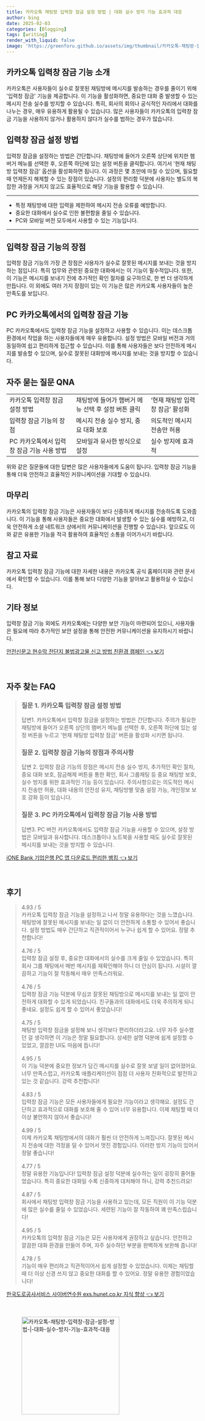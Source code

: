 ```yaml
---
title: 카카오톡 채팅방 입력창 잠금 설정 방법 | 대화 실수 방지 기능 효과적 대응
author: bing
date: 2025-02-03
categories: [Blogging]
tags: [writing]
render_with_liquid: false
image: 'https://greenforu.github.io/assets/img/thumbnail/카카오톡-채팅방-입력창-잠금-설정-방법-|-대화-실수-방지-기능-효과적-대응.webp'
---
```



<h2 id='카카오톡_입력창_잠금_기능_소개'>카카오톡 입력창 잠금 기능 소개</h2>

<p>카카오톡은 사용자들이 실수로 잘못된 채팅방에 메시지를 발송하는 경우를 줄이기 위해 '입력창 잠금' 기능을 제공합니다. 이 기능을 활성화하면, 중요한 대화 중 발생할 수 있는 메시지 전송 실수를 방지할 수 있습니다. 특히, 회사의 회의나 공식적인 자리에서 대화를 나누는 경우, 매우 유용하게 활용될 수 있습니다. 많은 사용자들이 카카오톡의 입력창 잠금 기능을 사용하지 않거나 활용하지 않다가 실수를 범하는 경우가 많습니다.</p>

<h2 id='입력창_잠금_설정_방법'>입력창 잠금 설정 방법</h2>

<p>입력창 잠금을 설정하는 방법은 간단합니다. 채팅방에 들어가 오른쪽 상단에 위치한 햄버거 메뉴를 선택한 후, 오른쪽 하단에 있는 설정 버튼을 클릭합니다. 여기서 '현재 채팅방 입력창 잠금' 옵션을 활성화하면 됩니다. 이 과정은 몇 초만에 마칠 수 있으며, 필요할 때 언제든지 해제할 수 있는 장점이 있습니다. 설정의 편리함 덕분에 사용자는 별도의 복잡한 과정을 거치지 않고도 효율적으로 해당 기능을 활용할 수 있습니다.</p>

<hr />

<ul>
    <li>특정 채팅방에 대한 입력을 제한하여 메시지 전송 오류를 예방합니다.</li>
    <li>중요한 대화에서 실수로 인한 불편함을 줄일 수 있습니다.</li>
    <li>PC와 모바일 버전 모두에서 사용할 수 있는 기능입니다.</li>
</ul>

<hr />

<h2 id='입력창_잠금_기능의_장점'>입력창 잠금 기능의 장점</h2>

<p>입력창 잠금 기능의 가장 큰 장점은 사용자가 실수로 잘못된 메시지를 보내는 것을 방지하는 점입니다. 특히 업무와 관련된 중요한 대화에서는 이 기능이 필수적입니다. 또한, 이 기능은 메시지를 보내기 전에 추가적인 확인 절차를 요구하므로, 한 번 더 생각하게 만듭니다. 이 외에도 여러 가지 장점이 있는 이 기능은 많은 카카오톡 사용자들이 높은 만족도를 보입니다.</p>

<h2 id='PC_카카오톡에서의_입력창_잠금_기능'>PC 카카오톡에서의 입력창 잠금 기능</h2>

<p>PC 카카오톡에서도 입력창 잠금 기능을 설정하고 사용할 수 있습니다. 이는 데스크톱 환경에서 작업을 하는 사용자들에게 매우 유용합니다. 설정 방법은 모바일 버전과 거의 동일하여 쉽고 편리하게 접근할 수 있습니다. 이를 통해 사용자들은 보다 안전하게 메시지를 발송할 수 있으며, 실수로 잘못된 대화방에 메시지를 보내는 것을 방지할 수 있습니다.</p>

<h2 id='자주_묻는_질문_QNA'>자주 묻는 질문 QNA</h2>

<table>
    <tr>
        <td>카카오톡 입력창 잠금 설정 방법</td>
        <td>채팅방에 들어가 햄버거 메뉴 선택 후 설정 버튼 클릭</td>
        <td>‘현재 채팅방 입력창 잠금’ 활성화</td>
    </tr>
    <tr>
        <td>입력창 잠금 기능의 장점</td>
        <td>메시지 전송 실수 방지, 중요 대화 보호</td>
        <td>의도적인 메시지 전송만 허용</td>
    </tr>
    <tr>
        <td>PC 카카오톡에서 입력창 잠금 기능 사용 방법</td>
        <td>모바일과 유사한 방식으로 설정</td>
        <td>실수 방지에 효과적</td>
    </tr>
</table>

<p>위와 같은 질문들에 대한 답변은 많은 사용자들에게 도움이 됩니다. 입력창 잠금 기능을 통해 더욱 안전하고 효율적인 커뮤니케이션을 기대할 수 있습니다.</p>

<h2 id='마무리'>마무리</h2>

<p>카카오톡의 입력창 잠금 기능은 사용자들이 보다 신중하게 메시지를 전송하도록 도와줍니다. 이 기능을 통해 사용자들은 중요한 대화에서 발생할 수 있는 실수를 예방하고, 더욱 안전하게 소셜 네트워크 상에서의 커뮤니케이션을 진행할 수 있습니다. 앞으로도 이와 같은 유용한 기능을 적극 활용하여 효율적인 소통을 이어가시기 바랍니다.</p>

<h2 id='참고_자료'>참고 자료</h2>

<p>카카오톡 입력창 잠금 기능에 대한 자세한 내용은 카카오톡 공식 홈페이지와 관련 문서에서 확인할 수 있습니다. 이를 통해 보다 다양한 기능을 알아보고 활용하실 수 있습니다.</p>

<h2 id='기타_정보'>기타 정보</h2>

<p>입력창 잠금 기능 외에도 카카오톡에는 다양한 보안 기능이 마련되어 있으니, 사용자들은 필요에 따라 추가적인 보안 설정을 통해 안전한 커뮤니케이션을 유지하시기 바랍니다.</p>


<p><a class="click-button" title="안전신문고 현수막 전단지 불법광고물 신고 방법 친환경 캠페인" href="https://greenforu.github.io/posts/%EC%95%88%EC%A0%84%EC%8B%A0%EB%AC%B8%EA%B3%A0-%ED%98%84%EC%88%98%EB%A7%89-%EC%A0%84%EB%8B%A8%EC%A7%80-%EB%B6%88%EB%B2%95%EA%B4%91%EA%B3%A0%EB%AC%BC-%EC%8B%A0%EA%B3%A0-%EB%B0%A9%EB%B2%95-%EC%B9%9C%ED%99%98%EA%B2%BD-%EC%BA%A0%ED%8E%98%EC%9D%B8/" rel="dofollow">안전신문고 현수막 전단지 불법광고물 신고 방법 친환경 캠페인 👈 보기</a></p><br>
<h2 id='자주_찾는_FAQ'>자주 찾는 FAQ</h2>
<div itemscope="" itemtype="https://schema.org/FAQPage"> 
<blockquote> 
<div itemscope="" itemprop="mainEntity" itemtype="https://schema.org/Question"> 
<h3 itemprop="name">질문 1. 카카오톡 입력창 잠금 설정 방법</h3> 
<div itemscope="" itemprop="acceptedAnswer" itemtype="https://schema.org/Answer"> 
<span itemprop="text"> 
<p>답변1. 카카오톡에서 입력창 잠금을 설정하는 방법은 간단합니다. 주의가 필요한 채팅방에 들어가 오른쪽 상단의 햄버거 메뉴를 선택한 후, 오른쪽 하단에 있는 설정 버튼을 누르고 '현재 채팅방 입력창 잠금' 버튼을 활성화 시키면 됩니다.</p> 
</span> 
</div> 
</div> 

<div itemscope="" itemprop="mainEntity" itemtype="https://schema.org/Question"> 
<h3 itemprop="name">질문 2. 입력창 잠금 기능의 장점과 주의사항</h3> 
<div itemscope="" itemprop="acceptedAnswer" itemtype="https://schema.org/Answer"> 
<span itemprop="text"> 
<p>답변 2. 입력창 잠금 기능의 장점은 메시지 전송 실수 방지, 추가적인 확인 절차, 중요 대화 보호, 잠금해제 버튼을 통한 확인, 회사 그룹채팅 등 중요 채팅방 보호, 실수 방지를 위한 효과적인 기능 등이 있습니다. 주의사항으로는 의도적인 메시지 전송만 허용, 대화 내용의 안전성 유지, 채팅방별 맞춤 설정 가능, 개인정보 보호 강화 등이 있습니다.</p> 
</span> 
</div> 
</div> 

<div itemscope="" itemprop="mainEntity" itemtype="https://schema.org/Question"> 
<h3 itemprop="name">질문 3. PC 카카오톡에서 입력창 잠금 기능 사용 방법</h3> 
<div itemscope="" itemprop="acceptedAnswer" itemtype="https://schema.org/Answer"> 
<span itemprop="text"> 
<p>답변3. PC 버전 카카오톡에서도 입력창 잠금 기능을 사용할 수 있으며, 설정 방법은 모바일과 유사합니다. 데스크톱이나 노트북을 사용할 때도 실수로 잘못된 메시지를 보내는 것을 방지할 수 있습니다.</p> 
</span> 
</div> 
</div> 

</blockquote> 
</div>
<p><a class="click-button" title="iONE Bank 기업은행 PC 앱 다운로드 편리한 뱅킹" href="https://greenforu.github.io/posts/iONE-Bank-%EA%B8%B0%EC%97%85%EC%9D%80%ED%96%89-PC-%EC%95%B1-%EB%8B%A4%EC%9A%B4%EB%A1%9C%EB%93%9C-%ED%8E%B8%EB%A6%AC%ED%95%9C-%EB%B1%85%ED%82%B9/" rel="dofollow">iONE Bank 기업은행 PC 앱 다운로드 편리한 뱅킹 👈 보기</a></p><br>
<h2 id='후기'>후기</h2>
<div itemscope itemtype="https://schema.org/Product">
  <blockquote>
  <div itemprop="review" itemscope itemtype="https://schema.org/Review">
      <div itemprop="reviewRating" itemscope itemtype="https://schema.org/Rating"> <span itemprop="ratingValue">4.93</span> / <span itemprop="bestRating">5</span> </div>
      <span itemprop="reviewBody">카카오톡 입력창 잠금 기능을 설정하고 나서 정말 유용하다는 것을 느꼈습니다. 채팅방에 잘못된 메시지를 보내는 일 없이 더 안전하게 소통할 수 있어서 좋습니다. 설정 방법도 매우 간단하고 직관적이어서 누구나 쉽게 할 수 있어요. 정말 추천합니다!</span>
  </div>
  <br>
  <div itemprop="review" itemscope itemtype="https://schema.org/Review">
      <div itemprop="reviewRating" itemscope itemtype="https://schema.org/Rating"> <span itemprop="ratingValue">4.76</span> / <span itemprop="bestRating">5</span> </div>
      <span itemprop="reviewBody">입력창 잠금 설정 후, 중요한 대화에서의 실수를 크게 줄일 수 있었습니다. 특히 회사 그룹 채팅에서 매번 메시지를 재확인해야 하니 더 안심이 됩니다. 시설이 깔끔하고 기능이 잘 작동해서 매우 만족스러워요.</span>
  </div>
  <br>
  <div itemprop="review" itemscope itemtype="https://schema.org/Review">
      <div itemprop="reviewRating" itemscope itemtype="https://schema.org/Rating"> <span itemprop="ratingValue">4.76</span> / <span itemprop="bestRating">5</span> </div>
      <span itemprop="reviewBody">입력창 잠금 기능 덕분에 무심코 잘못된 채팅방으로 메시지를 보내는 일 없이 안전하게 대화할 수 있게 되었습니다. 친구들과의 대화에서도 더욱 주의하게 되니 좋네요. 설정도 쉽게 할 수 있어서 좋았습니다!</span>
  </div>
  <br>
  <div itemprop="review" itemscope itemtype="https://schema.org/Review">
      <div itemprop="reviewRating" itemscope itemtype="https://schema.org/Rating"> <span itemprop="ratingValue">4.75</span> / <span itemprop="bestRating">5</span> </div>
      <span itemprop="reviewBody">채팅방 입력창 잠금을 설정해 보니 생각보다 편리하더라고요. 너무 자주 실수했던 걸 생각하면 이 기능은 정말 필요합니다. 상세한 설명 덕분에 쉽게 설정할 수 있었고, 깔끔한 UI도 마음에 듭니다!</span>
  </div>
  <br>
  <div itemprop="review" itemscope itemtype="https://schema.org/Review">
      <div itemprop="reviewRating" itemscope itemtype="https://schema.org/Rating"> <span itemprop="ratingValue">4.95</span> / <span itemprop="bestRating">5</span> </div>
      <span itemprop="reviewBody">이 기능 덕분에 중요한 정보가 담긴 메시지를 실수로 잘못 보낼 일이 없어졌어요. 너무 만족스럽고, 카카오톡 애플리케이션이 점점 더 사용자 친화적으로 발전하고 있는 것 같습니다. 강력 추천합니다!</span>
  </div>
  <br>
  <div itemprop="review" itemscope itemtype="https://schema.org/Review">
      <div itemprop="reviewRating" itemscope itemtype="https://schema.org/Rating"> <span itemprop="ratingValue">4.83</span> / <span itemprop="bestRating">5</span> </div>
      <span itemprop="reviewBody">입력창 잠금 기능은 모든 사용자들에게 필요한 기능이라고 생각해요. 설정도 간단하고 효과적으로 대화를 보호해 줄 수 있어 너무 유용합니다. 이제 채팅할 때 더 이상 불안하지 않아서 좋습니다!</span>
  </div>
  <br>
  <div itemprop="review" itemscope itemtype="https://schema.org/Review">
      <div itemprop="reviewRating" itemscope itemtype="https://schema.org/Rating"> <span itemprop="ratingValue">4.99</span> / <span itemprop="bestRating">5</span> </div>
      <span itemprop="reviewBody">이제 카카오톡 채팅방에서의 대화가 훨씬 더 안전하게 느껴집니다. 잘못된 메시지 전송에 대한 걱정을 덜 수 있어서 멋진 경험입니다. 이러한 방지 기능이 있어서 정말 좋습니다!</span>
  </div>
  <br>
  <div itemprop="review" itemscope itemtype="https://schema.org/Review">
      <div itemprop="reviewRating" itemscope itemtype="https://schema.org/Rating"> <span itemprop="ratingValue">4.77</span> / <span itemprop="bestRating">5</span> </div>
      <span itemprop="reviewBody">정말 유용한 기능입니다! 입력창 잠금 설정 덕분에 실수하는 일이 굉장히 줄어들었습니다. 특히 중요한 대화일 수록 신중하게 대처해야 하니, 강력 추천드려요!</span>
  </div>
  <br>
  <div itemprop="review" itemscope itemtype="https://schema.org/Review">
      <div itemprop="reviewRating" itemscope itemtype="https://schema.org/Rating"> <span itemprop="ratingValue">4.87</span> / <span itemprop="bestRating">5</span> </div>
      <span itemprop="reviewBody">회사에서 채팅방 입력창 잠금 기능을 사용하고 있는데, 모든 직원이 이 기능 덕분에 많은 실수를 줄일 수 있었습니다. 세련된 기능이 잘 작동하여 꽤 만족스럽습니다!</span>
  </div>
  <br>
  <div itemprop="review" itemscope itemtype="https://schema.org/Review">
      <div itemprop="reviewRating" itemscope itemtype="https://schema.org/Rating"> <span itemprop="ratingValue">4.95</span> / <span itemprop="bestRating">5</span> </div>
      <span itemprop="reviewBody">카카오톡의 입력창 잠금 기능은 모든 사용자에게 권장하고 싶습니다. 안전하고 깔끔한 대화 환경을 만들어 주며, 자주 실수하던 부분을 완벽하게 보완해 줍니다!</span>
  </div>
  <br>
  <div itemprop="review" itemscope itemtype="https://schema.org/Review">
      <div itemprop="reviewRating" itemscope itemtype="https://schema.org/Rating"> <span itemprop="ratingValue">4.78</span> / <span itemprop="bestRating">5</span> </div>
      <span itemprop="reviewBody">기능이 매우 편리하고 직관적이어서 쉽게 설정할 수 있었습니다. 이제는 채팅할 때 더 이상 신경 쓰지 않고 중요한 대화를 할 수 있어요. 정말 유용한 경험이었습니다!</span>
  </div>
  </blockquote>
</div>
<p><a class="click-button" title="한국도로공사서비스 사이버연수원 exs.hunet.co.kr 지식 향상" href="https://greenforu.github.io/posts/%ED%95%9C%EA%B5%AD%EB%8F%84%EB%A1%9C%EA%B3%B5%EC%82%AC%EC%84%9C%EB%B9%84%EC%8A%A4-%EC%82%AC%EC%9D%B4%EB%B2%84%EC%97%B0%EC%88%98%EC%9B%90-exs.hunet.co.kr-%EC%A7%80%EC%8B%9D-%ED%96%A5%EC%83%81/" rel="dofollow">한국도로공사서비스 사이버연수원 exs.hunet.co.kr 지식 향상 👈 보기</a></p><br>
<figure class="image"><img src="https://greenforu.github.io/assets/img/thumbnail/카카오톡-채팅방-입력창-잠금-설정-방법-|-대화-실수-방지-기능-효과적-대응.webp" alt="카카오톡-채팅방-입력창-잠금-설정-방법-|-대화-실수-방지-기능-효과적-대응" width="256" height="256"></figure>